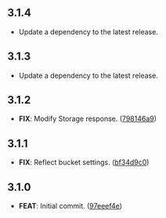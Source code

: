 ## 3.1.4

 - Update a dependency to the latest release.

## 3.1.3

 - Update a dependency to the latest release.

## 3.1.2

 - **FIX**: Modify Storage response. ([798146a9](https://github.com/mathrunet/flutter_masamune/commit/798146a981196d4e4e59efefe82fdd3dc2f479d5))

## 3.1.1

 - **FIX**: Reflect bucket settings. ([bf34d9c0](https://github.com/mathrunet/flutter_masamune/commit/bf34d9c04ce1d6f5764a190900b03faed49f6c6b))

## 3.1.0

 - **FEAT**: Initial commit. ([97eeef4e](https://github.com/mathrunet/flutter_masamune/commit/97eeef4e98474809a43ea1d2a4e1bf14102ace32))

